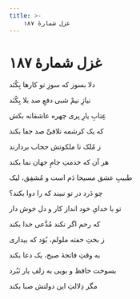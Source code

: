 ```yaml
---
title: >-
    غزل شمارهٔ ۱۸۷
---
```

# غزل شمارهٔ ۱۸۷

<div class="b" id="bn1"><div class="m1"><p>دلا بسوز که سوزِ تو کارها بِکُنَد</p></div>
<div class="m2"><p>نیازِ نیمْ شبی دفعِ صد بلا بِکُنَد</p></div></div>
<div class="b" id="bn2"><div class="m1"><p>عِتابِ یارِ پری چهره عاشقانه بکش</p></div>
<div class="m2"><p>که یک کرشمه تلافیِّ صد جفا بکند</p></div></div>
<div class="b" id="bn3"><div class="m1"><p>ز مُلک تا ملکوتش حجاب بردارند</p></div>
<div class="m2"><p>هر آن که خدمتِ جامِ جهان نما بکند</p></div></div>
<div class="b" id="bn4"><div class="m1"><p>طبیبِ عشق مسیحا دَم است و مُشفِق، لیک</p></div>
<div class="m2"><p>چو دَرد در تو نبیند که را دوا بکند؟</p></div></div>
<div class="b" id="bn5"><div class="m1"><p>تو با خدایِ خود انداز کار و دل خوش دار</p></div>
<div class="m2"><p>که رحم اگر نکند مُدَّعی خدا بکند</p></div></div>
<div class="b" id="bn6"><div class="m1"><p>ز بختِ خفته ملولم، بُوَد که بیداری</p></div>
<div class="m2"><p>به وقتِ فاتحهٔ صبح، یک دعا بکند</p></div></div>
<div class="b" id="bn7"><div class="m1"><p>بسوخت حافظ و بویی به زلفِ یار نَبُرد</p></div>
<div class="m2"><p>مگر دِلالتِ این دولتش صبا بکند</p></div></div>